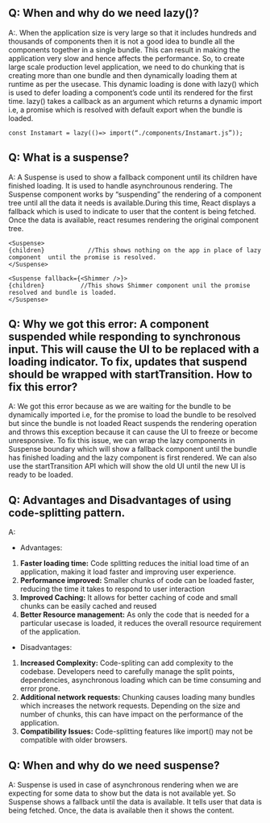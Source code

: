 ## Q: When and why do we need lazy()?

A:. When the application size is very large so that it includes hundreds and thousands of components then it is not a good idea to bundle all the components together in a single bundle. This can result in making the application very slow and hence affects the performance. So, to create large scale production level application, we need to do chunking that is creating more than one bundle and then dynamically loading them at runtime as per the usecase. This dynamic loading is done with lazy() which is used to defer loading a component’s code until its rendered for the first time. lazy() takes a callback as an argument which returns a dynamic import i.e, a promise which is resolved with default export when the bundle is loaded.

```
const Instamart = lazy(()=> import(“./components/Instamart.js”));
```

## Q: What is a suspense?

A: A Suspense is used to show a fallback component until its children have finished loading. It is used to handle asynchrounous rendering. The Suspense component works by “suspending” the rendering of a component tree until all the data it needs is available.During this time, React displays a fallback which is used to indicate to user that the content is being fetched. Once the data is available, react resumes rendering the original component tree.

```
<Suspense>
{children}            //This shows nothing on the app in place of lazy component  until the promise is resolved.
</Suspense>
```

```
<Suspense fallback={<Shimmer />}>
{children}          //This shows Shimmer component unil the promise resolved and bundle is loaded.
</Suspense>
```

## Q: Why we got this error: A component suspended while responding to synchronous input. This will cause the UI to be replaced with a loading indicator. To fix, updates that suspend should be wrapped with startTransition. How to fix this error?

A: We got this error because as we are waiting for the bundle to be dynamically imported i.e, for the promise to load the bundle to be resolved but since the bundle is not loaded React suspends the rendering operation and throws this exception because it can cause the UI to freeze or become unresponsive.
To fix this issue, we can wrap the lazy components in Suspense boundary which will show a fallback component until the bundle has finished loading and the lazy component is first rendered. We can also use the startTransition API which will show the old UI until the new UI is ready to be loaded.

## Q: Advantages and Disadvantages of using code-splitting pattern.

A:

- Advantages:

1. **Faster loading time:** Code splitting reduces the initial load time of an application, making it load faster and improving user experience.
2. **Performance improved:** Smaller chunks of code can be loaded faster, reducing the time it takes to respond to user interaction
3. **Improved Caching:** It allows for better caching of code and small chunks can be easily cached and reused
4. **Better Resource management:** As only the code that is needed for a particular usecase is loaded, it reduces the overall resource requirement of the application.

- Disadvantages:

1. **Increased Complexity:** Code-spliting can add complexity to the codebase. Developers need to carefully manage the split points, dependencies, asynchronous loading which can be time consuming and error prone.
2. **Additional network requests:** Chunking causes loading many bundles which increases the network requests. Depending on the size and number of chunks, this can have impact on the performance of the application.
3. **Compatibility Issues:** Code-splitting features like import() may not be compatible with older browsers.

## Q: When and why do we need suspense?

A: Suspense is used in case of asynchronous rendering when we are expecting for some data to show but the data is not available yet. So Suspense shows a fallback until the data is available. It tells user that data is being fetched. Once, the data is available then it shows the content.
